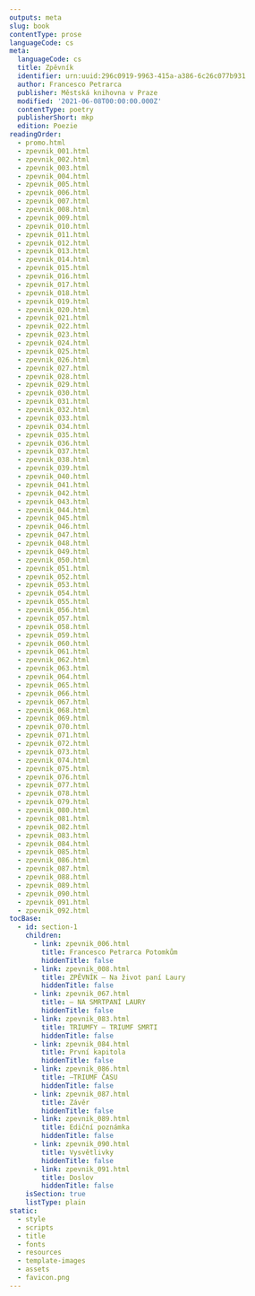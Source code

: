 ```yaml
---
outputs: meta
slug: book
contentType: prose
languageCode: cs
meta:
  languageCode: cs
  title: Zpěvník
  identifier: urn:uuid:296c0919-9963-415a-a386-6c26c077b931
  author: Francesco Petrarca
  publisher: Městská knihovna v Praze
  modified: '2021-06-08T00:00:00.000Z'
  contentType: poetry
  publisherShort: mkp
  edition: Poezie
readingOrder:
  - promo.html
  - zpevnik_001.html
  - zpevnik_002.html
  - zpevnik_003.html
  - zpevnik_004.html
  - zpevnik_005.html
  - zpevnik_006.html
  - zpevnik_007.html
  - zpevnik_008.html
  - zpevnik_009.html
  - zpevnik_010.html
  - zpevnik_011.html
  - zpevnik_012.html
  - zpevnik_013.html
  - zpevnik_014.html
  - zpevnik_015.html
  - zpevnik_016.html
  - zpevnik_017.html
  - zpevnik_018.html
  - zpevnik_019.html
  - zpevnik_020.html
  - zpevnik_021.html
  - zpevnik_022.html
  - zpevnik_023.html
  - zpevnik_024.html
  - zpevnik_025.html
  - zpevnik_026.html
  - zpevnik_027.html
  - zpevnik_028.html
  - zpevnik_029.html
  - zpevnik_030.html
  - zpevnik_031.html
  - zpevnik_032.html
  - zpevnik_033.html
  - zpevnik_034.html
  - zpevnik_035.html
  - zpevnik_036.html
  - zpevnik_037.html
  - zpevnik_038.html
  - zpevnik_039.html
  - zpevnik_040.html
  - zpevnik_041.html
  - zpevnik_042.html
  - zpevnik_043.html
  - zpevnik_044.html
  - zpevnik_045.html
  - zpevnik_046.html
  - zpevnik_047.html
  - zpevnik_048.html
  - zpevnik_049.html
  - zpevnik_050.html
  - zpevnik_051.html
  - zpevnik_052.html
  - zpevnik_053.html
  - zpevnik_054.html
  - zpevnik_055.html
  - zpevnik_056.html
  - zpevnik_057.html
  - zpevnik_058.html
  - zpevnik_059.html
  - zpevnik_060.html
  - zpevnik_061.html
  - zpevnik_062.html
  - zpevnik_063.html
  - zpevnik_064.html
  - zpevnik_065.html
  - zpevnik_066.html
  - zpevnik_067.html
  - zpevnik_068.html
  - zpevnik_069.html
  - zpevnik_070.html
  - zpevnik_071.html
  - zpevnik_072.html
  - zpevnik_073.html
  - zpevnik_074.html
  - zpevnik_075.html
  - zpevnik_076.html
  - zpevnik_077.html
  - zpevnik_078.html
  - zpevnik_079.html
  - zpevnik_080.html
  - zpevnik_081.html
  - zpevnik_082.html
  - zpevnik_083.html
  - zpevnik_084.html
  - zpevnik_085.html
  - zpevnik_086.html
  - zpevnik_087.html
  - zpevnik_088.html
  - zpevnik_089.html
  - zpevnik_090.html
  - zpevnik_091.html
  - zpevnik_092.html
tocBase:
  - id: section-1
    children:
      - link: zpevnik_006.html
        title: Francesco Petrarca Potomkům
        hiddenTitle: false
      - link: zpevnik_008.html
        title: ZPĚVNÍK — Na život paní Laury
        hiddenTitle: false
      - link: zpevnik_067.html
        title: — NA SMRTPANÍ LAURY
        hiddenTitle: false
      - link: zpevnik_083.html
        title: TRIUMFY — TRIUMF SMRTI
        hiddenTitle: false
      - link: zpevnik_084.html
        title: První kapitola
        hiddenTitle: false
      - link: zpevnik_086.html
        title: —TRIUMF ČASU
        hiddenTitle: false
      - link: zpevnik_087.html
        title: Závěr
        hiddenTitle: false
      - link: zpevnik_089.html
        title: Ediční poznámka
        hiddenTitle: false
      - link: zpevnik_090.html
        title: Vysvětlivky
        hiddenTitle: false
      - link: zpevnik_091.html
        title: Doslov
        hiddenTitle: false
    isSection: true
    listType: plain
static:
  - style
  - scripts
  - title
  - fonts
  - resources
  - template-images
  - assets
  - favicon.png
---
```

